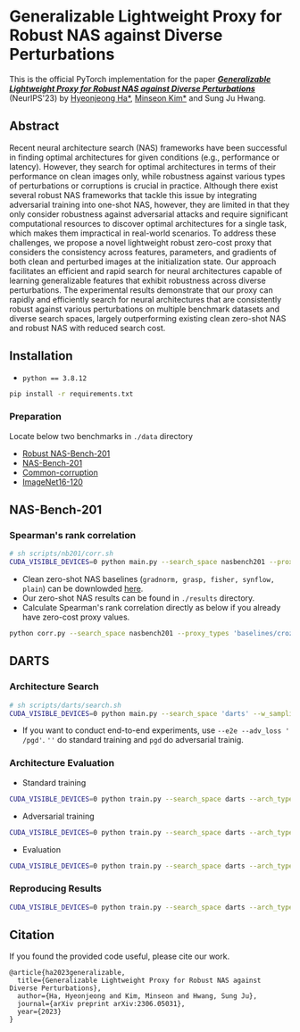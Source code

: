 
# Generalizable Lightweight Proxy for Robust NAS against Diverse Perturbations
This is the official PyTorch implementation for the paper ***[Generalizable Lightweight Proxy for Robust NAS against Diverse Perturbations](https://arxiv.org/abs/2306.05031)*** (NeurIPS'23) by [Hyeonjeong Ha*](https://hyeonjeongha.github.io/), [Minseon Kim*](https://kim-minseon.github.io/) and Sung Ju Hwang.
## Abstract
Recent neural architecture search (NAS) frameworks have been successful in finding optimal architectures for given conditions (e.g., performance or latency). However, they search for optimal architectures in terms of their performance on clean images only, while robustness against various types of perturbations or corruptions is crucial in practice. Although there exist several robust NAS frameworks that tackle this issue by integrating adversarial training into one-shot NAS, however, they are limited in that they only consider robustness against adversarial attacks and require significant computational resources to discover optimal architectures for a single task, which makes them impractical in real-world scenarios. To address these challenges, we propose a novel lightweight robust zero-cost proxy that considers the consistency across features, parameters, and gradients of both clean and perturbed images at the initialization state. Our approach facilitates an efficient and rapid search for neural architectures capable of learning generalizable features that exhibit robustness across diverse perturbations. The experimental results demonstrate that our proxy can rapidly and efficiently search for neural architectures that are consistently robust against various perturbations on multiple benchmark datasets and diverse search spaces, largely outperforming existing clean zero-shot NAS and robust NAS with reduced search cost.

## Installation 
- `python == 3.8.12`
```sh
pip install -r requirements.txt
```
### Preparation
Locate below two benchmarks in `./data` directory
- [Robust NAS-Bench-201](https://uni-siegen.sciebo.de/s/aFzpxCvTDWknpMA)
- [NAS-Bench-201](https://drive.google.com/file/d/1SKW0Cu0u8-gb18zDpaAGi0f74UdXeGKs/view)
- [Common-corruption]()
- [ImageNet16-120](https://drive.google.com/drive/folders/1NE63Vdo2Nia0V7LK1CdybRLjBFY72w40)

## NAS-Bench-201
### Spearman's rank correlation
```sh
# sh scripts/nb201/corr.sh
CUDA_VISIBLE_DEVICES=0 python main.py --search_space nasbench201 --proxy_types 'baselines/croze' --api_loc 'PATH_TO_API' --rob_api_loc 'PATH_TO_ROBUST_API' --data 'PATH_TO_DATA' --dataset 'cifar10/cifar100/ImageNet16-120' --save_dir 'PATH_TO_SAVE' --start '0' --end '100/15625'
```
- Clean zero-shot NAS baselines (`gradnorm, grasp, fisher, synflow, plain`) can be downlowded [here](https://drive.google.com/drive/folders/1mSKVpH5vqTB1shrKnraKDJy_983dEyQJ).
- Our zero-shot NAS results can be found in `./results` directory.
- Calculate Spearman's rank correlation directly as below if you already have zero-cost proxy values.
```sh
python corr.py --search_space nasbench201 --proxy_types 'baselines/croze' --rob_api_loc 'PATH_TO_ROBUST_API' --dataset 'cifar10/cifar100/ImageNet16-120' --save_dir 'PATH_TO_SAVE' --start '0' --end '100/15625' --proxy_path 'PATH_TO_PROXY_RESULTS'
```

## DARTS
### Architecture Search 
```sh
# sh scripts/darts/search.sh
CUDA_VISIBLE_DEVICES=0 python main.py --search_space 'darts' --w_sampling --sampling_type'mutate' --sample_num 'SAMPLE_NUM' --sample_pool 'SAMPLE_POOL' --init_pool 'INIT_POOL' --proxy_types 'croze' --save_dir 'PATH_TO_SAVE' --data 'PATH_TO_DATA' --dataset 'cifar10/cifar100/ImageNet16-120' 
```
- If you want to conduct end-to-end experiments, use `--e2e --adv_loss ' /pgd'`. `''` do standard training and `pgd` do adversarial trainig.

### Architecture Evaluation 
- Standard training
```sh
CUDA_VISIBLE_DEVICES=0 python train.py --search_space darts --arch_type croze_cifar10 --adv_loss '' --save_dir 'PATH_TO_SAVE' --data 'PATH_TO_DATA' --dataset 'cifar10/cifar100/ImageNet16-120' 
```
- Adversarial training
```sh
CUDA_VISIBLE_DEVICES=0 python train.py --search_space darts --arch_type croze_cifar10 --adv_loss 'pgd' --save_dir 'PATH_TO_SAVE' --data 'PATH_TO_DATA' --dataset 'cifar10/cifar100/ImageNet16-120' 
```
- Evaluation
```sh
CUDA_VISIBLE_DEVICES=0 python train.py --search_space darts --arch_type croze_cifar10 --eval_only --eval_cc --eval_attack_type 'pgd/cw/deepfool/spsa/lgv/autoattack' --save_dir 'PATH_TO_SAVE' --data 'PATH_TO_DATA' --dataset 'cifar10/cifar100/ImageNet16-120' 
```
### Reproducing Results 
```sh
CUDA_VISIBLE_DEVICES=0 python train.py --search_space darts --arch_type croze_cifar10 --adv_loss 'pgd/ ' --save_dir 'PATH_TO_SAVE' --data 'PATH_TO_DATA' --dataset 'cifar10' 
```
## Citation
If you found the provided code useful, please cite our work.
```
@article{ha2023generalizable,
  title={Generalizable Lightweight Proxy for Robust NAS against Diverse Perturbations},
  author={Ha, Hyeonjeong and Kim, Minseon and Hwang, Sung Ju},
  journal={arXiv preprint arXiv:2306.05031},
  year={2023}
}
```
